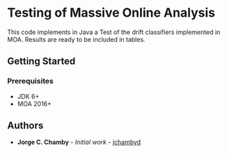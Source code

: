 # Testing of Massive Online Analysis
This code implements in Java a Test of the drift classifiers implemented in MOA. Results are ready to be included in tables.

## Getting Started

### Prerequisites

* JDK 6+
* MOA 2016+

## Authors
* **Jorge C. Chamby** - *Initial work* - [jchambyd](https://github.com/jchambyd)
